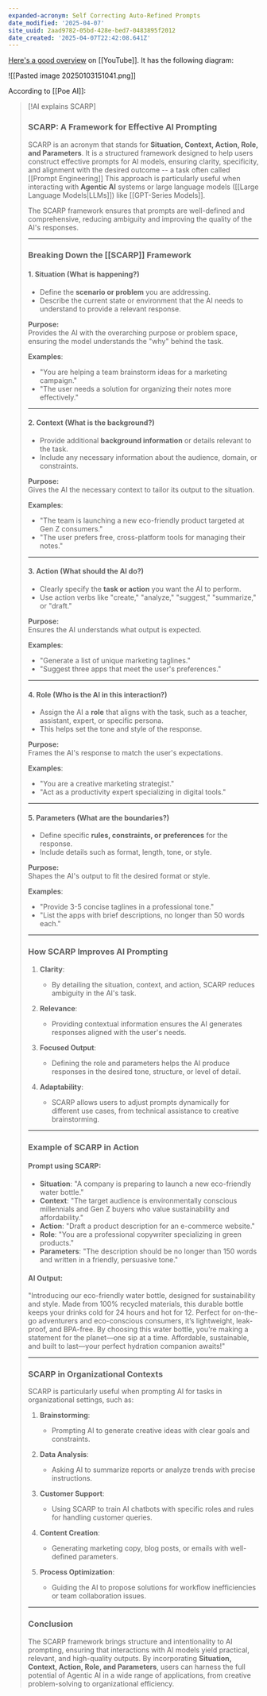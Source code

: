 ```yaml
---
expanded-acronym: Self Correcting Auto-Refined Prompts
date_modified: '2025-04-07'
site_uuid: 2aad9782-05bd-428e-bed7-0483895f2012
date_created: '2025-04-07T22:42:08.641Z'
---
```


[Here's a good overview](https://youtu.be/l_oyHrgRm20?si=3CnkLgSEvcQ-_YkZ) on [[YouTube]]. It has the following diagram:

![[Pasted image 20250103151041.png]]

According to [[Poe AI]]:

> [!AI explains SCARP]
> ### **SCARP: A Framework for Effective AI Prompting**
> 
> SCARP is an acronym that stands for **Situation, Context, Action, Role, and Parameters**. It is a structured framework designed to help users construct effective prompts for AI models, ensuring clarity, specificity, and alignment with the desired outcome -- a task often called [[Prompt Engineering]] This approach is particularly useful when interacting with **Agentic AI** systems or large language models ([[Large Language Models|LLMs]]) like [[GPT-Series Models]].
> 
> The SCARP framework ensures that prompts are well-defined and comprehensive, reducing ambiguity and improving the quality of the AI's responses.
> 
> ---
> 
> ### **Breaking Down the [[SCARP]] Framework**
> 
> #### **1. Situation (What is happening?)**
> 
> - Define the **scenario or problem** you are addressing.
> - Describe the current state or environment that the AI needs to understand to provide a relevant response.
> 
> **Purpose:**  
> Provides the AI with the overarching purpose or problem space, ensuring the model understands the "why" behind the task.
> 
> **Examples**:
> 
> - "You are helping a team brainstorm ideas for a marketing campaign."
> - "The user needs a solution for organizing their notes more effectively."
> 
> ---
> 
> #### **2. Context (What is the background?)**
> 
> - Provide additional **background information** or details relevant to the task.
> - Include any necessary information about the audience, domain, or constraints.
> 
> **Purpose:**  
> Gives the AI the necessary context to tailor its output to the situation.
> 
> **Examples**:
> 
> - "The team is launching a new eco-friendly product targeted at Gen Z consumers."
> - "The user prefers free, cross-platform tools for managing their notes."
> 
> ---
> 
> #### **3. Action (What should the AI do?)**
> 
> - Clearly specify the **task or action** you want the AI to perform.
> - Use action verbs like "create," "analyze," "suggest," "summarize," or "draft."
> 
> **Purpose:**  
> Ensures the AI understands what output is expected.
> 
> **Examples**:
> 
> - "Generate a list of unique marketing taglines."
> - "Suggest three apps that meet the user's preferences."
> 
> ---
> 
> #### **4. Role (Who is the AI in this interaction?)**
> 
> - Assign the AI a **role** that aligns with the task, such as a teacher, assistant, expert, or specific persona.
> - This helps set the tone and style of the response.
> 
> **Purpose:**  
> Frames the AI's response to match the user's expectations.
> 
> **Examples**:
> 
> - "You are a creative marketing strategist."
> - "Act as a productivity expert specializing in digital tools."
> 
> ---
> 
> #### **5. Parameters (What are the boundaries?)**
> 
> - Define specific **rules, constraints, or preferences** for the response.
> - Include details such as format, length, tone, or style.
> 
> **Purpose:**  
> Shapes the AI's output to fit the desired format or style.
> 
> **Examples**:
> 
> - "Provide 3-5 concise taglines in a professional tone."
> - "List the apps with brief descriptions, no longer than 50 words each."
> 
> ---
> 
> ### **How SCARP Improves AI Prompting**
> 
> 1. **Clarity**:
>     
>     - By detailing the situation, context, and action, SCARP reduces ambiguity in the AI's task.
> 2. **Relevance**:
>     
>     - Providing contextual information ensures the AI generates responses aligned with the user's needs.
> 3. **Focused Output**:
>     
>     - Defining the role and parameters helps the AI produce responses in the desired tone, structure, or level of detail.
> 4. **Adaptability**:
>     
>     - SCARP allows users to adjust prompts dynamically for different use cases, from technical assistance to creative brainstorming.
> 
> ---
> 
> ### **Example of SCARP in Action**
> 
> #### **Prompt using SCARP**:
> 
> - **Situation**: "A company is preparing to launch a new eco-friendly water bottle."
> - **Context**: "The target audience is environmentally conscious millennials and Gen Z buyers who value sustainability and affordability."
> - **Action**: "Draft a product description for an e-commerce website."
> - **Role**: "You are a professional copywriter specializing in green products."
> - **Parameters**: "The description should be no longer than 150 words and written in a friendly, persuasive tone."
> 
> #### **AI Output**:
> 
> "Introducing our eco-friendly water bottle, designed for sustainability and style. Made from 100% recycled materials, this durable bottle keeps your drinks cold for 24 hours and hot for 12. Perfect for on-the-go adventurers and eco-conscious consumers, it’s lightweight, leak-proof, and BPA-free. By choosing this water bottle, you’re making a statement for the planet—one sip at a time. Affordable, sustainable, and built to last—your perfect hydration companion awaits!"
> 
> ---
> 
> ### **SCARP in Organizational Contexts**
> 
> SCARP is particularly useful when prompting AI for tasks in organizational settings, such as:
> 
> 1. **Brainstorming**:
>     
>     - Prompting AI to generate creative ideas with clear goals and constraints.
> 2. **Data Analysis**:
>     
>     - Asking AI to summarize reports or analyze trends with precise instructions.
> 3. **Customer Support**:
>     
>     - Using SCARP to train AI chatbots with specific roles and rules for handling customer queries.
> 4. **Content Creation**:
>     
>     - Generating marketing copy, blog posts, or emails with well-defined parameters.
> 5. **Process Optimization**:
>     
>     - Guiding the AI to propose solutions for workflow inefficiencies or team collaboration issues.
> 
> ---
> 
> ### **Conclusion**
> 
> The SCARP framework brings structure and intentionality to AI prompting, ensuring that interactions with AI models yield practical, relevant, and high-quality outputs. By incorporating **Situation, Context, Action, Role, and Parameters**, users can harness the full potential of Agentic AI in a wide range of applications, from creative problem-solving to organizational efficiency.